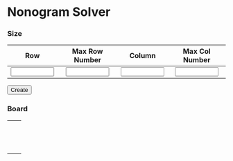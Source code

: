 # Nonogram Solver

### Size

|                    Row                     |                 Max Row Number                 |                   Column                   |                 Max Col Number                 |
| :----------------------------------------: | :--------------------------------------------: | :----------------------------------------: | :--------------------------------------------: |
| <input id="num_row" style="width:100px" /> | <input id="num_row_max" style="width:100px" /> | <input id="num_col" style="width:100px" /> | <input id="num_col_max" style="width:100px" /> |

<button id="create">Create</button>

### Board

<table><tr><td></td><td>
<table id="col_cond"></table>
</td></tr><tr><td>
<table id="row_cond"></table>
</td><td>
<table id="board"></table>
</td></tr></table>
